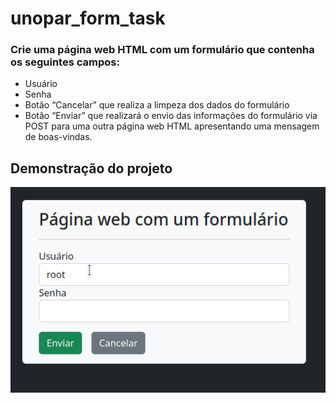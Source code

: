 # unopar_form_task

### Crie uma página web HTML com um formulário que contenha os seguintes campos:

- Usuário
- Senha
- Botão “Cancelar” que realiza a limpeza dos dados do formulário
- Botão “Enviar” que realizará o envio das informações do formulário via POST para uma outra página web HTML apresentando uma mensagem de boas-vindas.


## Demonstração do projeto

![Demonstrando o projeto][gif]

[gif]: form.gif?image=1000
